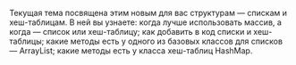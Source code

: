 Текущая тема посвящена этим новым для вас структурам — спискам и хеш-таблицам. В ней вы узнаете:
когда лучше использовать массив, а когда — список или хеш-таблицу;
как добавить в код списки и хеш-таблицы;
какие методы есть у одного из базовых классов для списков — ArrayList;
какие методы есть у класса хеш-таблиц HashMap.